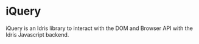 iQuery
======

iQuery is an Idris library to interact with the DOM and Browser API with the
Idris Javascript backend.
